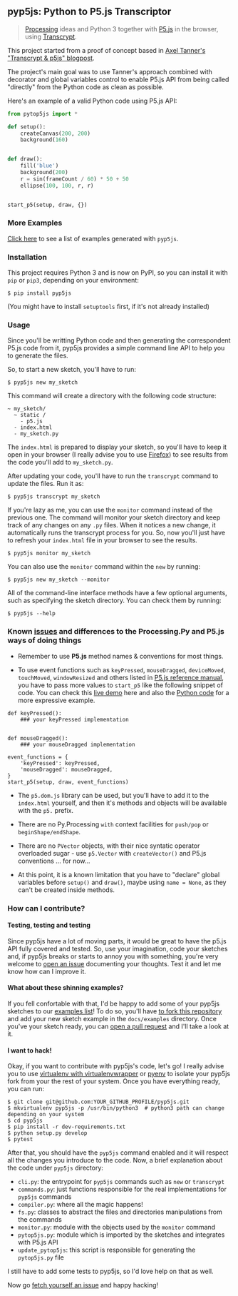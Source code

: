 ## pyp5js: Python to P5.js Transcriptor

> [Processing](https://processing.org) ideas and Python 3 together with [P5.js](https://p5js.org) in the browser, using [Transcrypt](https://transcrypt.org/).

This project started from a proof of concept based in [Axel Tanner's "Transcrypt & p5js" blogpost](https://4nomore.net/2018/transcrypt_p5js/).

The project's main goal was to use Tanner's approach combined with decorator and global variables control to enable P5.js API from being called "directly" from the Python code as clean as possible.

Here's an example of a valid Python code using P5.js API:

```python
from pytop5js import *

def setup():
    createCanvas(200, 200)
    background(160)


def draw():
    fill('blue')
    background(200)
    r = sin(frameCount / 60) * 50 + 50
    ellipse(100, 100, r, r)


start_p5(setup, draw, {})
```
### More Examples
[Click here](https://berinhard.github.io/pyp5js/examples/) to see a list of examples generated with `pyp5js`.


### Installation

This project requires Python 3 and is now on PyPI, so you can install it with `pip` or `pip3`, depending on your environment:

```
$ pip install pyp5js
```
(You might have to install `setuptools` first, if it's not already installed)

### Usage

Since you'll be writting Python code and then generating the correspondent P5.js code from it, pyp5js provides a simple command line API to help you to generate the files.

So, to start a new sketch, you'll have to run:

```
$ pyp5js new my_sketch
```

This command will create a directory with the following code structure:

```
~ my_sketch/
  ~ static /
    - p5.js
  - index.html
  - my_sketch.py
```

The `index.html` is prepared to display your sketch, so you'll have to keep it open in your browser (I really advise you to use [Firefox](https://www.mozilla.org/en-US/firefox/new/)) to see results from the code you'll add to `my_sketch.py`.

After updating your code, you'll have to run the `transcrypt` command to update the files. Run it as:

```
$ pyp5js transcrypt my_sketch
```

If you're lazy as me, you can use the `monitor` command instead of the previous one. The command will monitor your sketch directory and keep track of any changes on any `.py` files. When it notices a new change, it automatically runs the transcrypt process for you. So, now you'll just have to refresh your `index.html` file in your browser to see the results.

```
$ pyp5js monitor my_sketch
```

You can also use the `monitor` command within the `new` by running:

```
$ pyp5js new my_sketch --monitor
```

All of the command-line interface methods have a few optional arguments, such as specifying the sketch directory. You can check them by running:

```
$ pyp5js --help
```

### Known [issues](https://github.com/berinhard/pyp5js/issues) and differences to the Processing.Py and P5.js ways of doing things

- Remember to use **P5.js** method names & conventions for most things.

- To use event functions such as `keyPressed`, `mouseDragged`, `deviceMoved`, `touchMoved`, `windowResized` and others listed in [P5.js reference manual](https://p5js.org/reference/), you have to pass more values to `start_p5` like the following snippet of code. You can check this [live demo](https://berinhard.github.io/pyp5js/examples/sketch_006/index.html) here and also the [Python code](https://github.com/berinhard/pyp5js/blob/master/docs/examples/sketch_006/index.html) for a more expressive example.

```
def keyPressed():
    ### your keyPressed implementation


def mouseDragged():
    ### your mouseDragged implementation

event_functions = {
    'keyPressed': keyPressed,
    'mouseDragged': mouseDragged,
}
start_p5(setup, draw, event_functions)
```

- The `p5.dom.js` library can be used, but you'll have to add it to the `index.html` yourself, and then it's methods and objects will be available with the `p5.` prefix.

- There are no Py.Processing `with` context facilities for `push/pop` or `beginShape/endShape`.

- There are no `PVector` objects, with their nice syntatic operator overloaded sugar - use `p5.Vector` with `createVector()` and P5.js conventions ... for now...

- At this point, it is a known limitation that you have to "declare" global variables before `setup()` and `draw()`, maybe using `name = None`, as they can't be created inside methods.

### How can I contribute?

#### Testing, testing and testing

Since pyp5js have a lot of moving parts, it would be great to have the p5.js API fully covered and tested. So, use your imagination, code your sketches and, if pyp5js breaks or starts to annoy you with something, you're very welcome to [open an issue](https://github.com/berinhard/pyp5js/issues/new) documenting your thoughts. Test it and let me know how can I improve it.

#### What about these shinning examples?

If you fell confortable with that, I'd be happy to add some of your pyp5js sketches to our [examples list](https://berinhard.github.io/pyp5js/examples/)! To do so, you'll have [to fork this repository](https://help.github.com/en/articles/fork-a-repo) and add your new sketch example in the `docs/examples` directory. Once you've your sketch ready, you can [open a pull request](https://help.github.com/en/articles/about-pull-requests) and I'll take a look at it.

#### I want to hack!

Okay, if you want to contribute with pyp5js's code, let's go! I really advise you to use [virtualenv with virtualenvwrapper](http://www.indjango.com/python-install-virtualenv-and-virtualenvwrapper/) or [pyenv](https://amaral.northwestern.edu/resources/guides/pyenv-tutorial) to isolate your pyp5js fork from your the rest of your system. Once you have everything ready, you can run:

```
$ git clone git@github.com:YOUR_GITHUB_PROFILE/pyp5js.git
$ mkvirtualenv pyp5js -p /usr/bin/python3  # python3 path can change depending on your system
$ cd pyp5js
$ pip install -r dev-requirements.txt
$ python setup.py develop
$ pytest
```

After that, you should have the `pyp5js` command enabled and it will respect all the changes you introduce to the code. Now, a brief explanation about the code under `pyp5js` directory:

- `cli.py`: the entrypoint for `pyp5js` commands such as `new` or `transcrypt`
- `commands.py`: just functions responsible for the real implementations for `pyp5js` commands
- `compiler.py`: where all the magic happens!
- `fs.py`: classes to abstract the files and directories manipulations from the commands
- `monitor.py`: module with the objects used by the `monitor` command
- `pytop5js.py`: module which is imported by the sketches and integrates with P5.js API
- `update_pytop5js`: this script is responsible for generating the `pytop5js.py` file

I still have to add some tests to pyp5js, so I'd love help on that as well.

Now go [fetch yourself an issue](https://github.com/berinhard/pyp5js/issues) and happy hacking!
